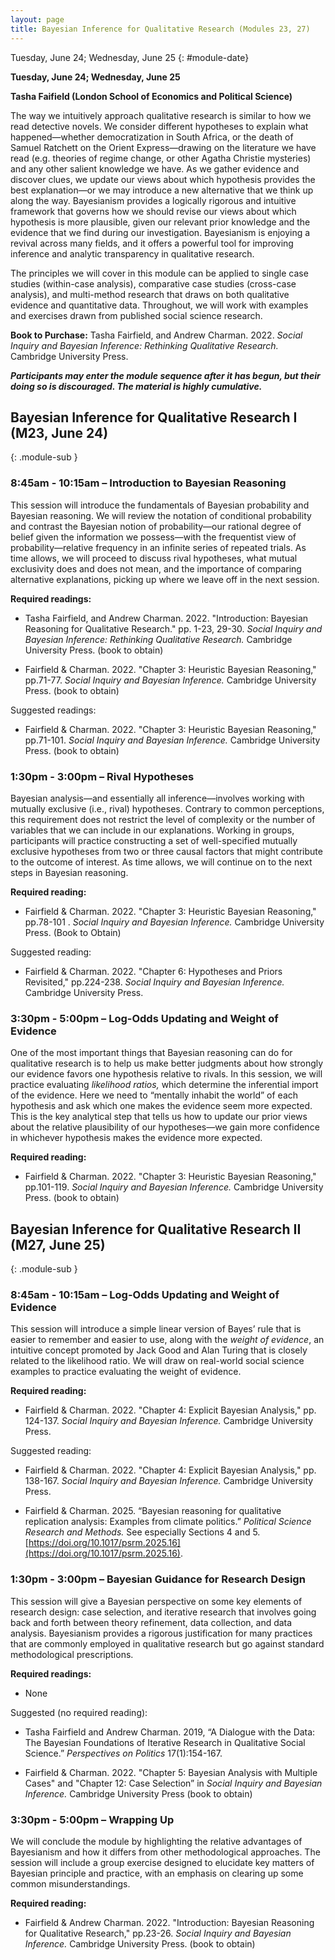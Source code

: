 ```yaml
---
layout: page
title: Bayesian Inference for Qualitative Research (Modules 23, 27)
---
```


Tuesday, June 24; Wednesday, June 25
{: #module-date}

**Tuesday, June 24; Wednesday, June 25**

**Tasha Faifield (London School of Economics and Political Science)**

The way we intuitively approach qualitative research is similar to how we read detective novels. We consider different hypotheses to explain what happened—whether democratization in South Africa, or the death of Samuel Ratchett on the Orient Express—drawing on the literature we have read (e.g. theories of regime change, or other Agatha Christie mysteries) and any other salient knowledge we have. As we gather evidence and discover clues, we update our views about which hypothesis provides the best explanation—or we may introduce a new alternative that we think up along the way. Bayesianism provides a logically rigorous and intuitive framework that governs how we should revise our views about which hypothesis is more plausible, given our relevant prior knowledge and the evidence that we find during our investigation. Bayesianism is enjoying a revival across many fields, and it offers a powerful tool for improving inference and analytic transparency in qualitative research.

The principles we will cover in this module can be applied to single case studies (within-case analysis), comparative case studies (cross-case analysis), and multi-method research that draws on both qualitative evidence and quantitative data. Throughout, we will work with examples and exercises drawn from published social science research.

**Book to Purchase:** Tasha Fairfield, and Andrew Charman. 2022. _Social Inquiry and Bayesian Inference: Rethinking Qualitative Research._ Cambridge University Press.

***Participants may enter the module sequence after it has begun, but their doing so is discouraged. The material is highly cumulative.***

## Bayesian Inference for Qualitative Research I (M23, June 24) 
{: .module-sub }

### 8:45am - 10:15am – Introduction to Bayesian Reasoning


This session will introduce the fundamentals of Bayesian probability and Bayesian reasoning. We will review the notation of conditional probability and contrast the Bayesian notion of probability—our rational degree of belief given the information we possess—with the frequentist view of probability—relative frequency in an infinite series of repeated trials. As time allows, we will proceed to discuss rival hypotheses, what mutual exclusivity does and does not mean, and the importance of comparing alternative explanations, picking up where we leave off in the next session.

**Required readings:**

  - Tasha Fairfield, and Andrew Charman. 2022. "Introduction: Bayesian Reasoning for Qualitative Research." pp. 1-23, 29-30. *Social Inquiry and Bayesian Inference: Rethinking Qualitative Research.* Cambridge University Press. (book to obtain)

  - Fairfield & Charman. 2022. "Chapter 3: Heuristic Bayesian Reasoning," pp.71-77. *Social Inquiry and Bayesian Inference.* Cambridge University Press. (book to obtain)

Suggested readings:

  - Fairfield & Charman. 2022. "Chapter 3: Heuristic Bayesian Reasoning," pp.71-101. *Social Inquiry and Bayesian Inference.* Cambridge University Press. (book to obtain)

### 1:30pm - 3:00pm – Rival Hypotheses 


Bayesian analysis—and essentially all inference—involves working with mutually exclusive (i.e., rival) hypotheses. Contrary to common perceptions, this requirement does not restrict the level of complexity or the number of variables that we can include in our explanations. Working in groups, participants will practice constructing a set of well-specified mutually exclusive hypotheses from two or three causal factors that might contribute to the outcome of interest. As time allows, we will continue on to the next steps in Bayesian reasoning.

**Required reading:**

  - Fairfield & Charman. 2022. "Chapter 3: Heuristic Bayesian Reasoning," pp.78-101 . *Social Inquiry and Bayesian Inference.* Cambridge University Press. (Book to Obtain)

Suggested reading:

  - Fairfield & Charman. 2022. "Chapter 6: Hypotheses and Priors Revisited," pp.224-238. *Social Inquiry and Bayesian Inference.* Cambridge University Press.

### 3:30pm - 5:00pm – Log-Odds Updating and Weight of Evidence


One of the most important things that Bayesian reasoning can do for qualitative research is to help us make better judgments about how strongly our evidence favors one hypothesis relative to rivals. In this session, we will practice evaluating *likelihood ratios,* which determine the inferential import of the evidence. Here we need to “mentally inhabit the world” of each hypothesis and ask which one makes the evidence seem more expected. This is the key analytical step that tells us how to update our prior views about the relative plausibility of our hypotheses—we gain more confidence in whichever hypothesis makes the evidence more expected.

**Required reading:**

  - Fairfield & Charman. 2022. "Chapter 3: Heuristic Bayesian Reasoning," pp.101-119. *Social Inquiry and Bayesian Inference.* Cambridge University Press. (book to obtain)

## Bayesian Inference for Qualitative Research II (M27, June 25) 
{: .module-sub }

### 8:45am - 10:15am – Log-Odds Updating and Weight of Evidence 

This session will introduce a simple linear version of Bayes’ rule that is easier to remember and easier to use, along with the *weight of evidence*, an intuitive concept promoted by Jack Good and Alan Turing that is closely related to the likelihood ratio. We will draw on real-world social science examples to practice evaluating the weight of evidence.

**Required reading:**

  - Fairfield & Charman. 2022. "Chapter 4: Explicit Bayesian Analysis," pp. 124-137. *Social Inquiry and Bayesian Inference.* Cambridge University Press.

Suggested reading:

  - Fairfield & Charman. 2022. "Chapter 4: Explicit Bayesian Analysis," pp. 138-167. *Social Inquiry and Bayesian Inference.* Cambridge University Press.

  - Fairfield & Charman. 2025. “Bayesian reasoning for qualitative replication analysis: Examples from climate politics.” *Political Science Research and Methods.* See especially Sections 4 and 5. [https://doi.org/10.1017/psrm.2025.16](https://doi.org/10.1017/psrm.2025.16).

### 1:30pm - 3:00pm – Bayesian Guidance for Research Design


This session will give a Bayesian perspective on some key elements of research design: case selection, and iterative research that involves going back and forth between theory refinement, data collection, and data analysis. Bayesianism provides a rigorous justification for many practices that are commonly employed in qualitative research but go against standard methodological prescriptions.

**Required readings:**

  - None

Suggested (no required reading):

  - Tasha Fairfield and Andrew Charman. 2019, “A Dialogue with the Data: The Bayesian Foundations of Iterative Research in Qualitative Social Science.” *Perspectives on* *Politics* 17(1):154-167.

  - Fairfield & Charman. 2022. "Chapter 5: Bayesian Analysis with Multiple Cases" and "Chapter 12: Case Selection” in *Social Inquiry and Bayesian Inference.* Cambridge University Press (book to obtain)

### 3:30pm - 5:00pm – Wrapping Up 


We will conclude the module by highlighting the relative advantages of Bayesianism and how it differs from other methodological approaches. The session will include a group exercise designed to elucidate key matters of Bayesian principle and practice, with an emphasis on clearing up some common misunderstandings.

**Required reading:**

  - Fairfield & Andrew Charman. 2022. "Introduction: Bayesian Reasoning for Qualitative Research," pp.23-26. *Social Inquiry and Bayesian Inference.* Cambridge University Press. (book to obtain)
